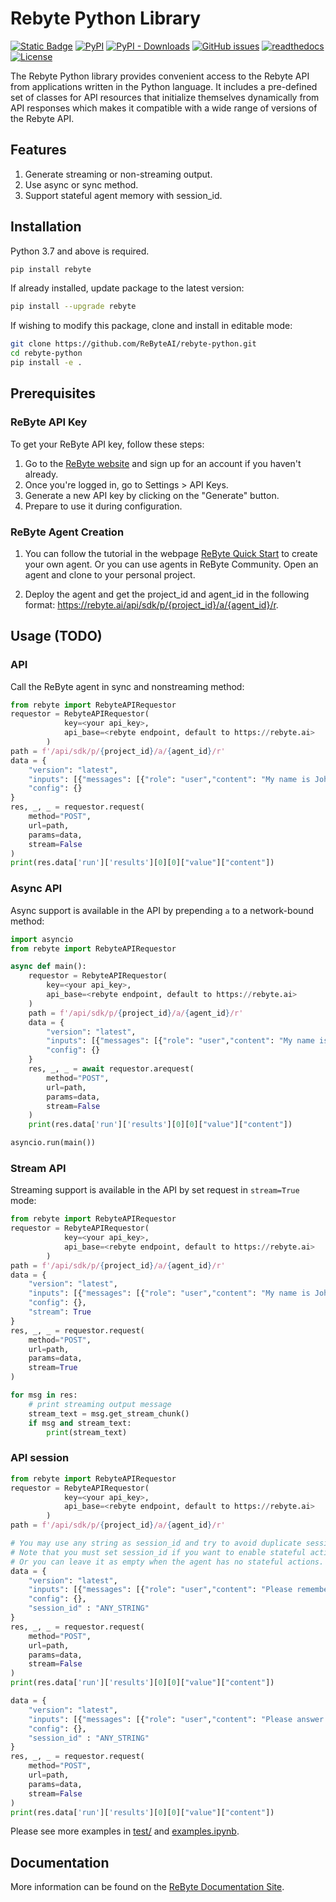 # Rebyte Python Library

[![Static Badge](https://img.shields.io/badge/discord-Join_Chat-blue?&color=blue)](https://rebyte.ai/join-discord)
[![PyPI](https://img.shields.io/pypi/v/rebyte.svg)](https://pypi.python.org/pypi/rebyte)
[![PyPI - Downloads](https://img.shields.io/pypi/dm/rebyte)](https://pypi.python.org/pypi/rebyte)
[![GitHub issues](https://img.shields.io/github/issues/ReByteAI/bug-tracker)](https://rebyte.ai/feedback)
[![readthedocs](https://img.shields.io/badge/docs-stable-brightgreen.svg?style=flat)](https://rebyte-ai.gitbook.io/rebyte/)
[![License](https://img.shields.io/badge/license-MIT-brightgreen.svg)](https://opensource.org/licenses/MIT)

The Rebyte Python library provides convenient access to the Rebyte API
from applications written in the Python language. It includes a
pre-defined set of classes for API resources that initialize
themselves dynamically from API responses which makes it compatible
with a wide range of versions of the Rebyte API.

## Features

1. Generate streaming or non-streaming output.
2. Use async or sync method.
3. Support stateful agent memory with session_id.

## Installation

Python 3.7 and above is required.

```sh
pip install rebyte
```

If already installed, update package to the latest version:

```sh
pip install --upgrade rebyte
```

If wishing to modify this package, clone and install in editable mode:

```sh
git clone https://github.com/ReByteAI/rebyte-python.git
cd rebyte-python
pip install -e .
```

## Prerequisites

### ReByte API Key

To get your ReByte API key, follow these steps:

1. Go to the [ReByte website](https://rebyte.ai/) and sign up for an account if you haven't already.
2. Once you're logged in, go to Settings > API Keys.
3. Generate a new API key by clicking on the "Generate" button.
4. Prepare to use it during configuration.

### ReByte Agent Creation

1. You can follow the tutorial in the webpage [ReByte Quick Start](https://rebyte-ai.gitbook.io/rbyte/agents/quick-start) to create your own agent. Or you can use agents in ReByte Community. Open an agent and clone to your personal project.

2. Deploy the agent and get the project_id and agent_id in the following format: https://rebyte.ai/api/sdk/p/{project_id}/a/{agent_id}/r.

## Usage (TODO)

### API

Call the ReByte agent in sync and nonstreaming method:

```python
from rebyte import RebyteAPIRequestor
requestor = RebyteAPIRequestor(
            key=<your api_key>,
            api_base=<rebyte endpoint, default to https://rebyte.ai>
        )
path = f'/api/sdk/p/{project_id}/a/{agent_id}/r'
data = {
    "version": "latest",
    "inputs": [{"messages": [{"role": "user","content": "My name is John"}]}],
    "config": {}
}
res, _, _ = requestor.request(
    method="POST",
    url=path,
    params=data,
    stream=False
)
print(res.data['run']['results'][0][0]["value"]["content"])
```

### Async API

Async support is available in the API by prepending `a` to a network-bound method:

```python
import asyncio
from rebyte import RebyteAPIRequestor

async def main():
    requestor = RebyteAPIRequestor(
        key=<your api_key>,
        api_base=<rebyte endpoint, default to https://rebyte.ai>
    )
    path = f'/api/sdk/p/{project_id}/a/{agent_id}/r'
    data = {
        "version": "latest",
        "inputs": [{"messages": [{"role": "user","content": "My name is John"}]}],
        "config": {}
    }
    res, _, _ = await requestor.arequest(
        method="POST",
        url=path,
        params=data,
        stream=False
    )
    print(res.data['run']['results'][0][0]["value"]["content"])

asyncio.run(main())
```

### Stream API

Streaming support is available in the API by set request in `stream=True` mode:

```python
from rebyte import RebyteAPIRequestor
requestor = RebyteAPIRequestor(
            key=<your api_key>,
            api_base=<rebyte endpoint, default to https://rebyte.ai>
        )
path = f'/api/sdk/p/{project_id}/a/{agent_id}/r'
data = {
    "version": "latest",
    "inputs": [{"messages": [{"role": "user","content": "My name is John"}]}],
    "config": {},
    "stream": True
}
res, _, _ = requestor.request(
    method="POST",
    url=path,
    params=data,
    stream=True
)

for msg in res:
    # print streaming output message
    stream_text = msg.get_stream_chunk()
    if msg and stream_text:
        print(stream_text)
```

### API session

```python
from rebyte import RebyteAPIRequestor
requestor = RebyteAPIRequestor(
            key=<your api_key>,
            api_base=<rebyte endpoint, default to https://rebyte.ai>
        )
path = f'/api/sdk/p/{project_id}/a/{agent_id}/r'

# You may use any string as session_id and try to avoid duplicate session_ids
# Note that you must set session_id if you want to enable stateful actions, such as threads (aka, memory), in your agent.
# Or you can leave it as empty when the agent has no stateful actions.
data = {
    "version": "latest",
    "inputs": [{"messages": [{"role": "user","content": "Please remember: My name is John"}]}],
    "config": {},
    "session_id" : "ANY_STRING"
}
res, _, _ = requestor.request(
    method="POST",
    url=path,
    params=data,
    stream=False
)
print(res.data['run']['results'][0][0]["value"]["content"])

data = {
    "version": "latest",
    "inputs": [{"messages": [{"role": "user","content": "Please answer me: What is my name?"}]}],
    "config": {},
    "session_id" : "ANY_STRING"
}
res, _, _ = requestor.request(
    method="POST",
    url=path,
    params=data,
    stream=False
)
print(res.data['run']['results'][0][0]["value"]["content"])

```

Please see more examples in [test/](/test/) and [examples.ipynb](/examples.ipynb).

## Documentation

More information can be found on the [ReByte Documentation Site](https://rebyte-ai.gitbook.io/rebyte/).
